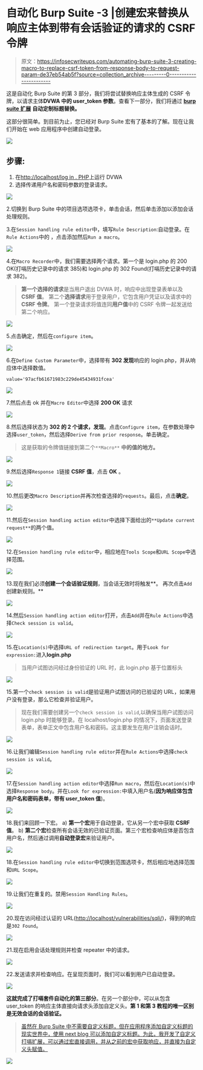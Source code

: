 # 自动化 Burp Suite -3 |创建宏来替换从响应主体到带有会话验证的请求的 CSRF 令牌

> 原文：<https://infosecwriteups.com/automating-burp-suite-3-creating-macro-to-replace-csrf-token-from-response-body-to-request-param-de37eb54ab5f?source=collection_archive---------0----------------------->

这是自动化 Burp Suite 的第 3 部分，我们将尝试替换响应主体生成的 CSRF 令牌，以请求主体**DVWA 中的 user_token 参数**。查看下一部分，我们将通过 [**burp suite 扩展**](/automating-burp-suite-4-understanding-and-customising-custom-header-from-response-via-burp-macro-214332dda012) **自动定制标题替换。**

这部分很简单。到目前为止，您已经对 Burp Suite 宏有了基本的了解。现在让我们开始在 web 应用程序中创建自动登录。

[![](img/b7ddf962b8f21b4c5f23a9d7c43ae2a5.png)](https://www.yeahhub.com/wp-content/uploads/2018/04/burp-suite-disable-detect-portal.png)

## 步骤:

1.  在[http://localhost/log in . PHP](http://localhost/login.php)上运行 DVWA
2.  选择传递用户名和密码参数的登录请求。

![](img/ae9afb66360c78f2521f3fbb2ecba45a.png)

2.切换到 Burp Suite 中的项目选项选项卡，单击会话，然后单击添加以添加会话处理规则。

3.在`Session handling rule editor`中，填写`Rule Description`:自动登录。在`Rule Actions`中的
，点击添加然后`Run a macro`。

![](img/8b257ec1b0d026f6623cf856b79c089b.png)

4.在`Macro Recorder`中，我们需要选择两个请求。第一个是 login.php 的 200 OK(打嗝历史记录中的请求 385)和 login.php 的 302 Found(打嗝历史记录中的请求 382)。

> **第一个选择的请求**是当用户退出 DVWA 时，响应中出现登录表单以及 **CSRF 值**。
> 第二个**选择请求**用于登录用户，它包含用户凭证以及请求中的 **CSRF 令牌**。
> 第一个登录请求将值连同**用户值**中的 CSRF 令牌一起发送给第二个响应。

![](img/4d0e649aabb978bf2b3db7ea25e71a11.png)

5.点击确定，然后在`configure item`。

![](img/378e7c5988975f41d58898169600c945.png)

6.在`Define Custom Parameter`中，选择带有 **302 发现**响应的 login.php，并从响应体中选择数值。

`value='97acfb61671983c229de45434931fcea'`

![](img/529d83fff2d3444ba9557b4f666b26c5.png)

7.然后点击 ok 并在`Macro Editor`中选择 **200 OK** 请求

![](img/f7fab468effc07bbe3ebf6732cb5009d.png)

8.然后选择状态为 **302 的 2 个请求，发现**。点击`Configure item`，在参数处理中选择`user_token`，然后选择`Derive from prior response`。单击确定。

> 这是获取的令牌值链接到第二个`**Macro**` **中的值的地方。**

![](img/a942cb4eda59f846bb400f22dee2edb8.png)

9.然后选择`Response 1`链接 **CSRF 值**，点击 **OK** 。

![](img/cfef9e5d97ddb7eeb447d24a608a497a.png)

10.然后更改`Macro Description`并再次检查选择的`requests`。最后，点击**确定**。

![](img/2b43a078ac78504075182707adeea817.png)

11.然后在`Session handling action editor`中选择下面给出的`**Update current request**`的两个值。

![](img/f279be37df125ab0195bbd1ca2ba6d89.png)

12.在`Session handling rule editor`中，相应地在`Tools Scope`和`URL Scope`中选择范围。

![](img/ff65e98169f2d5f67784fece930e7f80.png)

13.现在我们必须**创建一个会话验证规则**，当会话无效时将触发**。
再次点击`Add`创建新规则。**

![](img/ac4d4dec209503ed18a0fdf0d5e7fb0a.png)

14.然后`Session handling action editor`打开，点击`Add`并在`Rule Actions`中选择`Check session is valid`。

![](img/6619ea49057e443802b7f94b47e55640.png)

15.在`Location(s)`中选择`URL of redirection target`。用于`Look for expression:`进入**login.php**

> 当用户试图访问经过身份验证的 URL 时，此 login.php 基于位置标头

![](img/9c5bdc68c3a4a12b0f7a526bf54d558f.png)

15.第一个`check session is valid`是验证用户试图访问的已验证的 URL，如果用户没有登录，那么它检查并验证用户。

> 现在我们需要创建另一个`check session is valid`,以确保当用户试图访问 login.php 时能够登录。在 localhost/login.php 的情况下，页面发送登录表单，表单正文中包含用户名和密码。这主要发生在用户注销会话时。

![](img/d4bff92c49df30b365ccfac892620f98.png)

16.让我们编辑`Session handling rule editor`并在`Rule Actions`中选择`check session is valid`。

![](img/56bd297abcaa754e4ee38f58e7c322dc.png)

17.在`Session handling action editor`中选择`Run macro`，然后在`Location(s)`中选择`Response body`。并在`Look for expression:`中填入用户名(**因为响应体包含用户名和密码表单，带有 user_token 值**)。

![](img/daa12490a7777de632e86a1a24c7a230.png)

18.我们来回顾一下宏。
a) **第一个宏**用于自动登录，它从另一个宏中获取 **CSRF 值**。
b) **第二个宏**检查所有会话无效的已验证页面。第三个宏检查响应体是否包含用户名，然后通过调用**自动登录宏**来验证用户。

![](img/226280a470a9c48d5332b0e99270b9d2.png)

18.在`Session handling rule editor`中切换到范围选项卡，然后相应地选择范围和`URL Scope`。

![](img/70f17abfb5fb00c40da39aa0c1aba746.png)

19.让我们在重复的。禁用`Session Handling Rules`。

![](img/0592d068a69f7a10126f206364301f0c.png)

20.现在访问经过认证的 URL([http://localhost/vulnerabilities/sqli/](http://localhost/vulnerabilities/sqli/))，得到的响应是`302 Found`。

![](img/c0dc02c847923889a74251d9e796ffa8.png)

21.现在启用会话处理规则并检查 repeater 中的请求。

![](img/cfc6f5a92da700462d74dbbdd87bd12f.png)

22.发送请求并检查响应。在呈现页面时，我们可以看到用户已自动登录。

![](img/df36eac51dd35cd4b92313b0396b2183.png)

**这就完成了打嗝套件自动化的第三部分**。在另一个部分中，可以从包含 user_token 的响应主体直接向请求头添加自定义头。**第 1 和第 3 教程的唯一区别是无效会话的会话验证。**

> [虽然在 Burp Suite 中不需要自定义标题，但在应用程序添加自定义标题的现实世界中，使用 next blog 可以添加自定义标题。为此，我开发了自定义打嗝扩展，可以通过宏直接调用，并从之前的宏中获取响应，并直接为自定义头赋值。](/automating-burp-suite-4-understanding-and-customising-custom-header-from-response-via-burp-macro-214332dda012)

[![](img/4bc5de35955c00939383a18fb66b41d8.png)](http://buymeacoffee.com/justmorpheus)